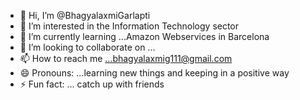 - 👋 Hi, I’m @BhagyalaxmiGarlapti
- 👀 I’m interested in the Information Technology sector
- 🌱 I’m currently learning ...Amazon Webservices in Barcelona
- 💞️ I’m looking to collaborate on ...
- 📫 How to reach me ...bhagyalaxmig111@gmail.com
- 😄 Pronouns: ...learning new things and keeping in a positive way
- ⚡ Fun fact: ... catch up with friends

<!---
Laxmi-gar/Laxmi-gar is a ✨ special ✨ repository because its `README.md` (this file) appears on your GitHub profile.
You can click the Preview link to take a look at your changes.
--->
